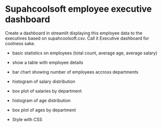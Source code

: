 # Supahcoolsoft employee executive dashboard

Create a dashboard in streamlit displaying this employee data to the executives based on supahcoolsoft.csv. Call it Executive dashboard for coolness sake.

- basic statistics on employees (total count, average age, average salary)
- show a table with employee details
- bar chart showing number of employees accross departments
- histogram of salary distribution
- box plot of salaries by department
- histogram of age distribution
- box plot of ages by department

- Style with CSS

